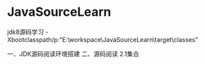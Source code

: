 # JavaSourceLearn
jdk8源码学习
-Xbootclasspath/p:"E:\workspace\JavaSourceLearn\target\classes"

一、JDK源码阅读环境搭建
二、源码阅读
2.1集合
